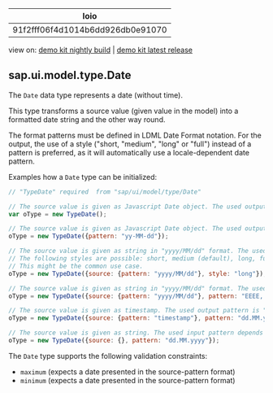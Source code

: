 <!-- loio91f2fff06f4d1014b6dd926db0e91070 -->

| loio |
| -----|
| 91f2fff06f4d1014b6dd926db0e91070 |

<div id="loio">

view on: [demo kit nightly build](https://openui5nightly.hana.ondemand.com/#/topic/91f2fff06f4d1014b6dd926db0e91070) | [demo kit latest release](https://openui5.hana.ondemand.com/#/topic/91f2fff06f4d1014b6dd926db0e91070)</div>

## sap.ui.model.type.Date

The `Date` data type represents a date \(without time\).

This type transforms a source value \(given value in the model\) into a formatted date string and the other way round.

The format patterns must be defined in LDML Date Format notation. For the output, the use of a style \("short, "medium", "long" or "full"\) instead of a pattern is preferred, as it will automatically use a locale-dependent date pattern.

Examples how a `Date` type can be initialized:

``` js
// "TypeDate" required  from "sap/ui/model/type/Date"

// The source value is given as Javascript Date object. The used output pattern depends on the locale settings (default).
var oType = new TypeDate();

// The source value is given as Javascript Date object. The used output pattern is "yy-MM-dd": e.g. 09-11-27
oType = new TypeDate({pattern: "yy-MM-dd"}); 

// The source value is given as string in "yyyy/MM/dd" format. The used output style is "long". The styles are language dependent.
// The following styles are possible: short, medium (default), long, full
// This might be the common use case.
oType = new TypeDate({source: {pattern: "yyyy/MM/dd"}, style: "long"}); 

// The source value is given as string in "yyyy/MM/dd" format. The used output pattern is "EEEE, MMMM d, yyyy": e.g. Saturday, August 22, 2043
oType = new TypeDate({source: {pattern: "yyyy/MM/dd"}, pattern: "EEEE, MMMM d, yyyy"}); 

// The source value is given as timestamp. The used output pattern is "dd.MM.yyyy": e.g. 22.12.2010
oType = new TypeDate({source: {pattern: "timestamp"}, pattern: "dd.MM.yyyy"}); 

// The source value is given as string. The used input pattern depends on the locale settings (default). The used output pattern is "dd '|' MM '|' yyyy": e.g. 22 | 12 | 2010
oType = new TypeDate({source: {}, pattern: "dd.MM.yyyy"});
```

The `Date` type supports the following validation constraints:

-   `maximum` \(expects a date presented in the source-pattern format\)
-   `minimum` \(expects a date presented in the source-pattern format\)

